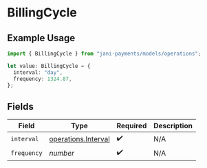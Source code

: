 # BillingCycle

## Example Usage

```typescript
import { BillingCycle } from "jani-payments/models/operations";

let value: BillingCycle = {
  interval: "day",
  frequency: 1324.87,
};
```

## Fields

| Field                                                      | Type                                                       | Required                                                   | Description                                                |
| ---------------------------------------------------------- | ---------------------------------------------------------- | ---------------------------------------------------------- | ---------------------------------------------------------- |
| `interval`                                                 | [operations.Interval](../../models/operations/interval.md) | :heavy_check_mark:                                         | N/A                                                        |
| `frequency`                                                | *number*                                                   | :heavy_check_mark:                                         | N/A                                                        |